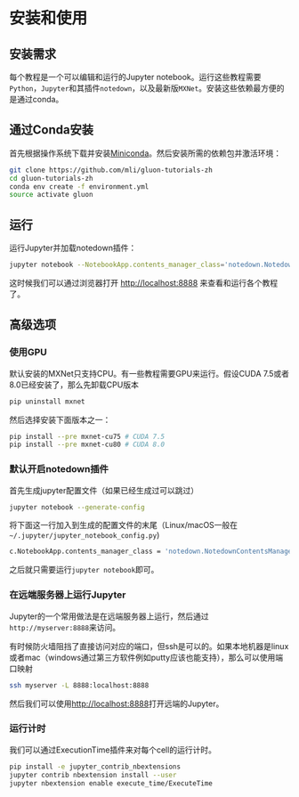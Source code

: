 # 安装和使用

## 安装需求

每个教程是一个可以编辑和运行的Jupyter notebook。运行这些教程需要`Python`，`Jupyter`和其插件`notedown`，以及最新版`MXNet`。安装这些依赖最方便的是通过conda。

## 通过Conda安装

首先根据操作系统下载并安装[Miniconda](https://conda.io/miniconda.html)。然后安装所需的依赖包并激活环境：

```bash
git clone https://github.com/mli/gluon-tutorials-zh
cd gluon-tutorials-zh
conda env create -f environment.yml
source activate gluon
```

## 运行

运行Jupyter并加载notedown插件：

```bash
jupyter notebook --NotebookApp.contents_manager_class='notedown.NotedownContentsManager'
```

这时候我们可以通过浏览器打开 [http://localhost:8888](http://localhost:8888) 来查看和运行各个教程了。

## 高级选项

### 使用GPU

默认安装的MXNet只支持CPU。有一些教程需要GPU来运行。假设CUDA 7.5或者8.0已经安装了，那么先卸载CPU版本

```bash
pip uninstall mxnet
```

然后选择安装下面版本之一：

```bash
pip install --pre mxnet-cu75 # CUDA 7.5
pip install --pre mxnet-cu80 # CUDA 8.0
```

### 默认开启notedown插件

首先生成jupyter配置文件（如果已经生成过可以跳过）

```bash
jupyter notebook --generate-config
```

将下面这一行加入到生成的配置文件的末尾（Linux/macOS一般在`~/.jupyter/jupyter_notebook_config.py`)

```bash
c.NotebookApp.contents_manager_class = 'notedown.NotedownContentsManager'
```

之后就只需要运行`jupyter notebook`即可。

### 在远端服务器上运行Jupyter

Jupyter的一个常用做法是在远端服务器上运行，然后通过 `http://myserver:8888`来访问。

有时候防火墙阻挡了直接访问对应的端口，但ssh是可以的。如果本地机器是linux或者mac（windows通过第三方软件例如putty应该也能支持），那么可以使用端口映射

```bash
ssh myserver -L 8888:localhost:8888
```

然后我们可以使用[http://localhost:8888](http://localhost:8888)打开远端的Jupyter。

### 运行计时

我们可以通过ExecutionTime插件来对每个cell的运行计时。

```bash
pip install -e jupyter_contrib_nbextensions
jupyter contrib nbextension install --user
jupyter nbextension enable execute_time/ExecuteTime
```
